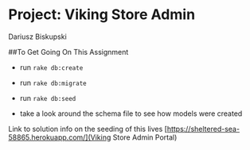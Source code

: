 Project: Viking Store Admin
========================

Dariusz Biskupski

##To Get Going On This Assignment
- run `rake db:create`
- run `rake db:migrate`
- run `rake db:seed`

- take a look around the schema file to see how models were created

Link to solution info on the seeding of this lives [https://sheltered-sea-58865.herokuapp.com/](Viking Store Admin Portal)